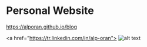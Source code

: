 # Personal Website
https://alporan.github.io/blog

<a href=”https://tr.linkedin.com/in/alp-oran"> ![alt text](https://img.shields.io/badge/-LinkedIn-0e76a8?style=plastic&logo=linkedIn)</a>
